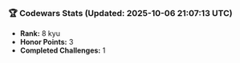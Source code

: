 ### 🏆 Codewars Stats (Updated: 2025-10-06 21:07:13 UTC)

- **Rank:** 8 kyu
- **Honor Points:** 3
- **Completed Challenges:** 1
